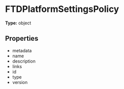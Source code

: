 # FTDPlatformSettingsPolicy


**Type:** object

## Properties
* metadata
* name
* description
* links
* id
* type
* version
